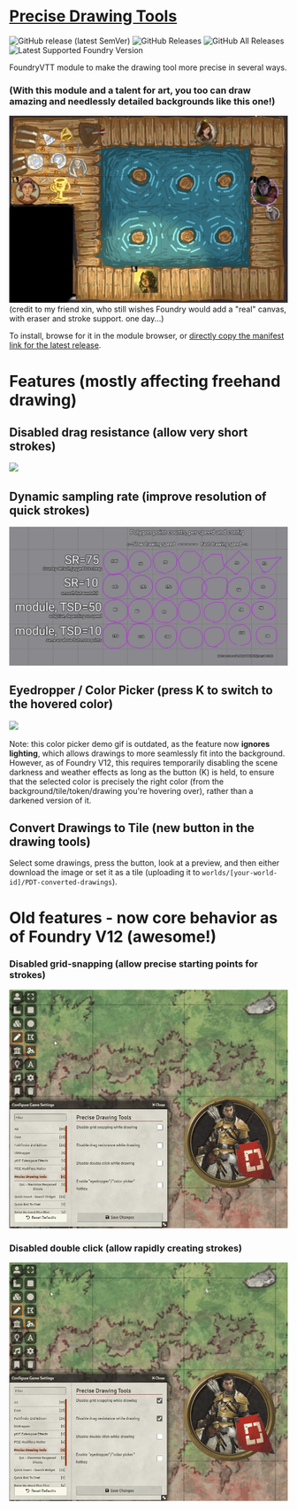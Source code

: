 # [Precise Drawing Tools](https://foundryvtt.com/packages/precise-drawing-tools/)

![GitHub release (latest SemVer)](https://img.shields.io/github/v/release/shemetz/precise-drawing-tools?style=for-the-badge)
![GitHub Releases](https://img.shields.io/github/downloads/shemetz/precise-drawing-tools/latest/total?style=for-the-badge)
![GitHub All Releases](https://img.shields.io/github/downloads/shemetz/precise-drawing-tools/total?style=for-the-badge&label=Downloads+total)  
![Latest Supported Foundry Version](https://img.shields.io/endpoint?url=https://foundryshields.com/version?url=https://github.com/shemetz/precise-drawing-tools/raw/master/module.json)

FoundryVTT module to make the drawing tool more precise in several ways.

### (With this module and a talent for art, you too can draw amazing and needlessly detailed backgrounds like this one!)
![](metadata/screenshot_freehanded_fishery.png)
(credit to my friend xin, who still wishes Foundry would add a "real" canvas, with eraser and stroke support.  one day...)

To install, browse for it in the module browser,
or [directly copy the manifest link for the latest release](https://github.com/shemetz/precise-drawing-tools/releases/latest/download/module.json).

# Features (mostly affecting freehand drawing)


## Disabled drag resistance (allow very short strokes)

![](metadata/demo_drag_resistance.gif)

## Dynamic sampling rate (improve resolution of quick strokes)

![](metadata/screenshot_dynamic_sampling_rate.png)

## Eyedropper / Color Picker (press K to switch to the hovered color)

![](metadata/demo_eyedropper.gif)

Note: this color picker demo gif is outdated, as the feature now **ignores lighting**, which
allows drawings to more seamlessly fit into the background.  However, as of Foundry V12, this requires temporarily
disabling the scene darkness and weather effects as long as the button (K) is held, to ensure that the selected color is
precisely the right color (from the background/tile/token/drawing you're hovering over), rather than a darkened version of it.

## Convert Drawings to Tile (new button in the drawing tools)

Select some drawings, press the button, look at a preview, and then either download the image or set it as a tile (uploading it to `worlds/[your-world-id]/PDT-converted-drawings`).

# Old features - now core behavior as of Foundry V12 (awesome!)

### Disabled grid-snapping (allow precise starting points for strokes)

![](metadata/old_demo_grid_snapping.gif)

### Disabled double click (allow rapidly creating strokes)

![](metadata/old_demo_double_click.gif)
